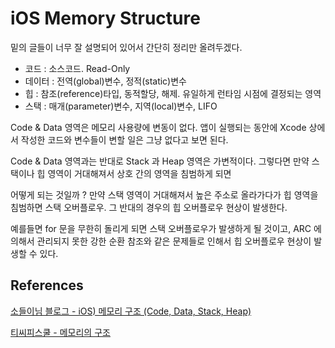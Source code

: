 # iOS Memory Structure

밑의 글들이 너무 잘 설명되어 있어서 간단히 정리만 올려두겠다.

- 코드 : 소스코드. Read-Only
- 데이터 : 전역(global)변수, 정적(static)변수
- 힙 : 참조(reference)타입, 동적할당, 해제. 유일하게 런타임 시점에 결정되는 영역
- 스택 : 매개(parameter)변수, 지역(local)변수, LIFO

 Code & Data 영역은 메모리 사용량에 변동이 없다. 앱이 실행되는 동안에 Xcode 상에서 작성한 코드와 변수들이 변할 일은 그냥 없다고 보면 된다.

Code & Data 영역과는 반대로 Stack 과 Heap 영역은 가변적이다. 그렇다면 만약 스택이나 힙 영역이 거대해져서 상호 간의 영역을 침범하게 되면

어떻게 되는 것일까 ? 만약 스택 영역이 거대해져서 높은 주소로 올라가다가 힙 영역을 침범하면 스택 오버플로우. 그 반대의 경우의 힙 오버플로우 현상이 발생한다. 

예를들면 for 문을 무한히 돌리게 되면 스택 오버플로우가 발생하게 될 것이고, ARC 에 의해서 관리되지 못한 강한 순환 참조와 같은 문제들로
인해서 힙 오버플로우 현상이 발생할 수 있다.

## References

[소들이님 블로그 - iOS) 메모리 구조 (Code, Data, Stack, Heap)](https://babbab2.tistory.com/25?category=831129)

[티씨피스쿨 - 메모리의 구조](http://tcpschool.com/c/c_memory_structure)